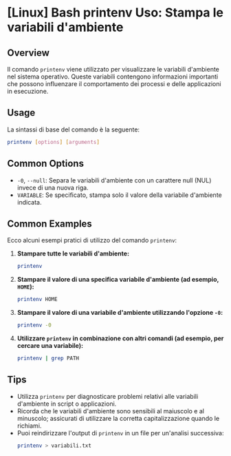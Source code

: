 # [Linux] Bash printenv Uso: Stampa le variabili d'ambiente

## Overview
Il comando `printenv` viene utilizzato per visualizzare le variabili d'ambiente nel sistema operativo. Queste variabili contengono informazioni importanti che possono influenzare il comportamento dei processi e delle applicazioni in esecuzione.

## Usage
La sintassi di base del comando è la seguente:

```bash
printenv [options] [arguments]
```

## Common Options
- `-0`, `--null`: Separa le variabili d'ambiente con un carattere null (NUL) invece di una nuova riga.
- `VARIABLE`: Se specificato, stampa solo il valore della variabile d'ambiente indicata.

## Common Examples
Ecco alcuni esempi pratici di utilizzo del comando `printenv`:

1. **Stampare tutte le variabili d'ambiente:**
   ```bash
   printenv
   ```

2. **Stampare il valore di una specifica variabile d'ambiente (ad esempio, `HOME`):**
   ```bash
   printenv HOME
   ```

3. **Stampare il valore di una variabile d'ambiente utilizzando l'opzione `-0`:**
   ```bash
   printenv -0
   ```

4. **Utilizzare `printenv` in combinazione con altri comandi (ad esempio, per cercare una variabile):**
   ```bash
   printenv | grep PATH
   ```

## Tips
- Utilizza `printenv` per diagnosticare problemi relativi alle variabili d'ambiente in script o applicazioni.
- Ricorda che le variabili d'ambiente sono sensibili al maiuscolo e al minuscolo; assicurati di utilizzare la corretta capitalizzazione quando le richiami.
- Puoi reindirizzare l'output di `printenv` in un file per un'analisi successiva:
  ```bash
  printenv > variabili.txt
  ```